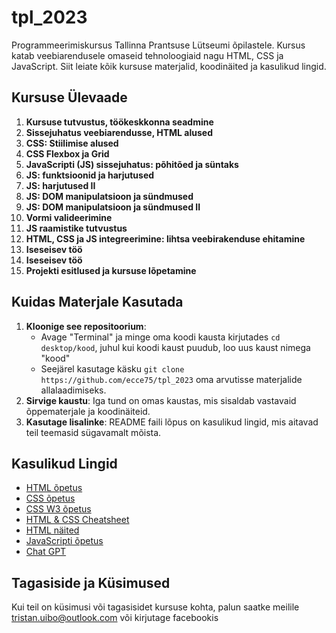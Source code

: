 # tpl_2023
Programmeerimiskursus Tallinna Prantsuse Lütseumi õpilastele. Kursus katab veebiarendusele omaseid tehnoloogiaid nagu HTML, CSS ja JavaScript. Siit leiate kõik kursuse materjalid, koodinäited ja kasulikud lingid.

## Kursuse Ülevaade

1. **Kursuse tutvustus, töökeskkonna seadmine**
2. **Sissejuhatus veebiarendusse, HTML alused**
3. **CSS: Stiilimise alused**
4. **CSS Flexbox ja Grid**
5. **JavaScripti (JS) sissejuhatus: põhitõed ja süntaks**
6. **JS: funktsioonid ja harjutused**
8. **JS: harjutused II**
9. **JS: DOM manipulatsioon ja sündmused**
10. **JS: DOM manipulatsioon ja sündmused II**
11. **Vormi valideerimine**
12. **JS raamistike tutvustus**
13. **HTML, CSS ja JS integreerimine: lihtsa veebirakenduse ehitamine**
14. **Iseseisev töö**
15. **Iseseisev töö**
16. **Projekti esitlused ja kursuse lõpetamine**
## Kuidas Materjale Kasutada

1. **Kloonige see repositoorium**:
   - Avage "Terminal" ja minge oma koodi kausta kirjutades `cd desktop/kood`, juhul kui koodi kaust puudub, loo uus kaust nimega "kood"
   - Seejärel kasutage käsku `git clone https://github.com/ecce75/tpl_2023` oma arvutisse materjalide allalaadimiseks.
3. **Sirvige kaustu**: Iga tund on omas kaustas, mis sisaldab vastavaid õppematerjale ja koodinäiteid.
4. **Kasutage lisalinke**: README faili lõpus on kasulikud lingid, mis aitavad teil teemasid sügavamalt mõista.

## Kasulikud Lingid

- [HTML õpetus](https://developer.mozilla.org/en-US/docs/Learn/HTML/Introduction_to_HTML/Getting_started)
- [CSS õpetus](https://developer.mozilla.org/en-US/docs/Learn/CSS/First_steps/Getting_started)
- [CSS W3 õpetus](https://www.w3schools.com/css/default.asp)
- [HTML & CSS Cheatsheet](https://acchou.github.io/html-css-cheat-sheet/html-css-cheat-sheet.html)
- [HTML näited](https://www.w3schools.com/html/html_examples.asp)
- [JavaScripti õpetus](https://javascript.info/)
- [Chat GPT](https://chat.openai.com)
## Tagasiside ja Küsimused

Kui teil on küsimusi või tagasisidet kursuse kohta, palun saatke meilile tristan.uibo@outlook.com või kirjutage facebookis
